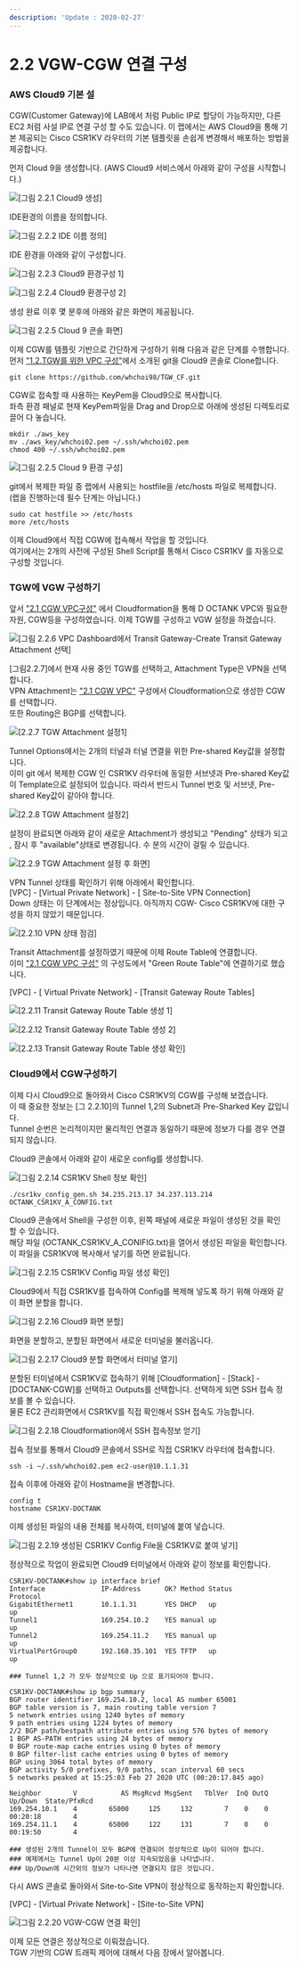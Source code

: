 ```yaml
---
description: 'Update : 2020-02-27'
---
```


# 2.2 VGW-CGW 연결 구성

### AWS Cloud9 기본 설

CGW\(Customer Gateway\)에 LAB에서 처럼 Public IP로 할당이 가능하지만, 다른 EC2 처럼 사설 IP로 연결 구성 할 수도 있습니다. 이 랩에서는 AWS Cloud9을 통해 기본 제공되는 Cisco CSR1KV 라우터의 기본 템플릿을 손쉽게 변경해서 배포하는 방법을 제공합니다.

먼저 Cloud 9을 생성합니다. \(AWS Cloud9 서비스에서 아래와 같이 구성을 시작합니다.\)

![\[&#xADF8;&#xB9BC; 2.2.1 Cloud9 &#xC0DD;&#xC131;\]](../.gitbook/assets/2.1.13.c9.png)

IDE환경의 이름을 정의합니다.

![\[&#xADF8;&#xB9BC; 2.2.2 IDE &#xC774;&#xB984; &#xC815;&#xC758;\]](../.gitbook/assets/2.1.14.c9.png)

IDE 환경을 아래와 같이 구성합니다.

![\[&#xADF8;&#xB9BC; 2.2.3 Cloud9 &#xD658;&#xACBD;&#xAD6C;&#xC131; 1\]](../.gitbook/assets/2.1.15.c9.png)

![\[&#xADF8;&#xB9BC; 2.2.4 Cloud9 &#xD658;&#xACBD;&#xAD6C;&#xC131; 2\]](../.gitbook/assets/2.1.16.c9.png)

생성 완료 이후 몇 분후에 아래와 같은 화면이 제공됩니다.

![\[&#xADF8;&#xB9BC; 2.2.5 Cloud 9 &#xCF58;&#xC194; &#xD654;&#xBA74;\]](../.gitbook/assets/2.2.5.c9.png)

이제 CGW를 템플릿 기반으로 간단하게 구성하기 위해 다음과 같은 단계를 수행합니다.  
먼저 ["1.2.TGW를 위한 VPC 구성"](../1.transit-gwatway/1.2.tgw-vpc.md#cloudformation-vpc)에서 소개된 git을 Cloud9 콘솔로 Clone합니다.

```text
git clone https://github.com/whchoi98/TGW_CF.git
```

CGW로 접속할 때 사용하는 KeyPem을 Cloud9으로 복사합니다.  
좌측 환경 패널로 현재 KeyPem파일을 Drag and Drop으로 아래에 생성된 디렉토리로 끌어 다 놓습니다.

```text
mkdir ./aws_key
mv ./aws_key/whchoi02.pem ~/.ssh/whchoi02.pem
chmod 400 ~/.ssh/whchoi02.pem
```

![\[&#xADF8;&#xB9BC; 2.2.5 Cloud 9 &#xD658;&#xACBD; &#xAD6C;&#xC131;\]](../.gitbook/assets/2.2.6.c9.png)

git에서 복제한 파일 중 랩에서 사용되는 hostfile을 /etc/hosts 파일로 복제합니다.  
\(랩을 진행하는데 필수 단계는 아닙니다.\)

```text
sudo cat hostfile >> /etc/hosts
more /etc/hosts
```

이제 Cloud9에서 직접 CGW에 접속해서 작업을 할 것입니다.  
여기에서는 2개의 사전에 구성된 Shell Script를 통해서 Cisco CSR1KV 를 자동으로 구성할 것입니다.

### TGW에 VGW 구성하기

앞서 ["2.1 CGW VPC구성"](2.1.cgw-vpc.md) 에서 Cloudformation을 통해 D OCTANK VPC와 필요한 자원, CGW등을 구성하였습니다. 이제 TGW를 구성하고 VGW 설정을 하겠습니다.

![\[&#xADF8;&#xB9BC; 2.2.6 VPC Dashboard&#xC5D0;&#xC11C; Transit Gateway-Create Transit Gateway Attachment &#xC120;&#xD0DD;\]](../.gitbook/assets/2.2.7.creat_tgw_attach.png)

\[그림2.2.7\]에서 현재 사용 중인 TGW를 선택하고, Attachment Type은 VPN을 선택합니다.  
VPN Attachment는 ["2.1 CGW VPC"](2.1.cgw-vpc.md#cloudformation-vpc) 구성에서 Cloudformation으로 생성한 CGW를 선택합니다.   
또한 Routing은 BGP를 선택합니다.

![\[2.2.7 TGW Attachment &#xC124;&#xC815;1\]](../.gitbook/assets/2.2.8.creat_tgw_attach.png)

Tunnel Options에서는 2개의 터널과 터널 연결을 위한 Pre-shared Key값을 설정합니다.  
이미 git 에서 복제한 CGW 인 CSR1KV 라우터에 동일한 서브넷과 Pre-shared Key값이 Template으로 설정되어 있습니다. 따라서 반드시 Tunnel 번호 및 서브넷, Pre-shared Key값이 같아야 합니다.

![\[2.2.8 TGW Attachment &#xC124;&#xC815;2\]](../.gitbook/assets/2.2.9.creat_tgw_attach.png)

설정이 완료되면 아래와 같이 새로운 Attachment가 생성되고 "Pending" 상태가 되고 , 잠시 후 "available"상태로 변경됩니다. 수 분의 시간이 걸릴 수 있습니다.

![\[2.2.9 TGW Attachment &#xC124;&#xC815; &#xD6C4; &#xD654;&#xBA74;\]](../.gitbook/assets/2.2.10.creat_tgw_attach.png)

VPN Tunnel 상태를 확인하기 위해 아래에서 확인합니다.  
\[VPC\] - \[Virtual Private Network\] - \[ Site-to-Site VPN Connection\]  
Down 상태는 이 단계에서는 정상입니다. 아직까지 CGW- Cisco CSR1KV에 대한 구성을 하지 않았기 때문입니다.

![\[2.2.10 VPN &#xC0C1;&#xD0DC; &#xC810;&#xAC80;\]](../.gitbook/assets/2.2.11.tunnel_status.png)

Transit Attachment를 설정하였기 때문에 이제 Route Table에 연결합니다.  
이미 ["2.1 CGW VPC 구성"](2.1.cgw-vpc.md#cloudformation-vpc) 의 구성도에서 "Green Route Table"에 연결하기로 했습니다.

\[VPC\] - \[ Virtual Private Network\] - \[Transit Gateway Route Tables\]

![\[2.2.11 Transit Gateway Route Table &#xC0DD;&#xC131; 1\]](../.gitbook/assets/2.2.11.tgw_create_associate.png)

![\[2.2.12 Transit Gateway Route Table &#xC0DD;&#xC131; 2\]](../.gitbook/assets/2.2.12.tgw_create_associate.png)

![\[2.2.13 Transit Gateway Route Table &#xC0DD;&#xC131; &#xD655;&#xC778;\]](../.gitbook/assets/2.2.13.tgw_create_associate.png)

### Cloud9에서 CGW구성하기

이제 다시 Cloud9으로 돌아와서 Cisco CSR1KV의 CGW를 구성해 보겠습니다.  
이 때 중요한 정보는 \[그 2.2.10\]의 Tunnel 1,2의 Subnet과 Pre-Sharked Key 값입니다.  
Tunnel 순번은 논리적이지만 물리적인 연결과 동일하기 때문에 정보가 다를 경우 연결되지 않습니다.

Cloud9 콘솔에서 아래와 같이 새로운 config를 생성합니다.

![\[&#xADF8;&#xB9BC; 2.2.14 CSR1KV Shell &#xC815;&#xBCF4; &#xD655;&#xC778;\]](../.gitbook/assets/2.2.14.csr1kv_tunnel.png)

```text
./csr1kv_config_gen.sh 34.235.213.17 34.237.113.214 OCTANK_CSR1KV_A_CONFIG.txt
```

Cloud9 콘솔에서 Shell을 구성한 이후, 왼쪽 패널에 새로운 파일이 생성된 것을 확인 할 수 있습니다.  
해당 파일 \(OCTANK\_CSR1KV\_A\_CONIFIG.txt\)을 열어서 생성된 파일을 확인합니다.  
이 파일을 CSR1KV에 복사해서 넣기를 하면 완료됩니다.

![\[&#xADF8;&#xB9BC; 2.2.15 CSR1KV Config &#xD30C;&#xC77C; &#xC0DD;&#xC131; &#xD655;&#xC778;\]](../.gitbook/assets/2.2.15.c9_csr1kv_config.png)

Cloud9에서 직접 CSR1KV를 접속하여 Config를 복제해 넣도록 하기 위해 아래와 같이 화면 분할을 합니다.

![\[&#xADF8;&#xB9BC; 2.2.16 Cloud9 &#xD654;&#xBA74; &#xBD84;&#xD560;\]](../.gitbook/assets/2.2.16.c9_pane.png)

화면을 분할하고, 분할된 화면에서 새로운 터미널을 불러옵니다.

![\[&#xADF8;&#xB9BC; 2.2.17 Cloud9 &#xBD84;&#xD560; &#xD654;&#xBA74;&#xC5D0;&#xC11C; &#xD130;&#xBBF8;&#xB110; &#xC5F4;&#xAE30;\]](../.gitbook/assets/2.2.17.c9_pane.png)

분할된 터미널에서 CSR1KV로 접속하기 위해 \[Cloudformation\] - \[Stack\] - \[DOCTANK-CGW\]를 선택하고 Outputs를 선택합니다. 선택하게 되면 SSH 접속 정보를 볼 수 있습니다.   
물론 EC2 관리화면에서 CSR1KV를 직접 확인해서 SSH 접속도 가능합니다.

![\[&#xADF8;&#xB9BC; 2.2.18 Cloudformation&#xC5D0;&#xC11C; SSH &#xC811;&#xC18D;&#xC815;&#xBCF4; &#xC5BB;&#xAE30;\]](../.gitbook/assets/2.2.18.cloudformation_output%20%281%29.png)

접속 정보를 통해서 Cloud9 콘솔에서 SSH로 직접 CSR1KV 라우터에 접속합니다.

```text
ssh -i ~/.ssh/whchoi02.pem ec2-user@10.1.1.31	
```

접속 이후에 아래와 같이 Hostname을 변경합니다.

```text
config t
hostname CSR1KV-DOCTANK
```

이제 생성된 파일의 내용 전체를 복사하여, 터미널에 붙여 넣습니다.

![\[&#xADF8;&#xB9BC; 2.2.19 &#xC0DD;&#xC131;&#xB41C; CSR1KV Config File&#xC744; CSR1KV&#xB85C; &#xBD99;&#xC5EC; &#xB123;&#xAE30;\]](../.gitbook/assets/2.2.19.c9_copy_paste.png)

정상적으로 작업이 완료되면 Cloud9 터미널에서 아래와 같이 정보를 확인합니다.

```text
CSR1KV-DOCTANK#show ip interface brief 
Interface              IP-Address      OK? Method Status                Protocol
GigabitEthernet1       10.1.1.31       YES DHCP   up                    up      
Tunnel1                169.254.10.2    YES manual up                    up      
Tunnel2                169.254.11.2    YES manual up                    up      
VirtualPortGroup0      192.168.35.101  YES TFTP   up                    up      

### Tunnel 1,2 가 모두 정상적으로 Up 으로 표기되어야 합니다.

CSR1KV-DOCTANK#show ip bgp summary 
BGP router identifier 169.254.10.2, local AS number 65001
BGP table version is 7, main routing table version 7
5 network entries using 1240 bytes of memory
9 path entries using 1224 bytes of memory
2/2 BGP path/bestpath attribute entries using 576 bytes of memory
1 BGP AS-PATH entries using 24 bytes of memory
0 BGP route-map cache entries using 0 bytes of memory
0 BGP filter-list cache entries using 0 bytes of memory
BGP using 3064 total bytes of memory
BGP activity 5/0 prefixes, 9/0 paths, scan interval 60 secs
5 networks peaked at 15:25:03 Feb 27 2020 UTC (00:20:17.845 ago)

Neighbor        V           AS MsgRcvd MsgSent   TblVer  InQ OutQ Up/Down  State/PfxRcd
169.254.10.1    4        65000     125     132        7    0    0 00:20:18        4
169.254.11.1    4        65000     122     131        7    0    0 00:19:50        4

### 생성된 2개의 Tunnel이 모두 BGP에 연결되어 정상적으로 Up이 되어야 합니다.
### 예제에서는 Tunnel Up이 20분 이상 지속되었음을 나타냅니다.
### Up/Down에 시간외의 정보가 나타나면 연결되지 않은 것입니다.
```

다시 AWS 콘솔로 돌아와서 Site-to-Site VPN이 정상적으로 동작하는지 확인합니다.

\[VPC\] - \[Virtual Private Network\] - \[Site-to-Site VPN\]

![\[&#xADF8;&#xB9BC; 2.2.20 VGW-CGW &#xC5F0;&#xACB0; &#xD655;&#xC778;\] ](../.gitbook/assets/2.2.20.cgw_tunnel_check.png)

이제 모든 연결은 정상적으로 이뤄졌습니다.  
TGW 기반의 CGW 트래픽 제어에 대해서 다음 장에서 알아봅니다.


